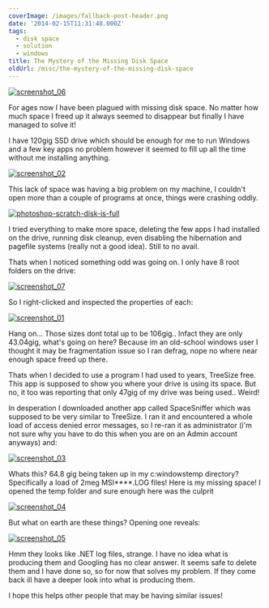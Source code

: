 ```yaml
---
coverImage: /images/fallback-post-header.png
date: '2014-02-15T11:31:48.000Z'
tags:
  - disk space
  - solution
  - windows
title: The Mystery of the Missing Disk Space
oldUrl: /misc/the-mystery-of-the-missing-disk-space
---
```


[![screenshot_06](/wp-content/uploads/2014/02/screenshot_06.png)](/wp-content/uploads/2014/02/screenshot_06.png)

For ages now I have been plagued with missing disk space. No matter how much space I freed up it always seemed to disappear but finally I have managed to solve it!

<!-- more -->

I have 120gig SSD drive which should be enough for me to run Windows and a few key apps no problem however it seemed to fill up all the time without me installing anything.

[![screenshot_02](/wp-content/uploads/2014/02/screenshot_02.png)](/wp-content/uploads/2014/02/screenshot_02.png)

This lack of space was having a big problem on my machine, I couldn't open more than a couple of programs at once, things were crashing oddly.

[![photoshop-scratch-disk-is-full](/wp-content/uploads/2014/02/photoshop-scratch-disk-is-full.jpg)](/wp-content/uploads/2014/02/photoshop-scratch-disk-is-full.jpg)

I tried everything to make more space, deleting the few apps I had installed on the drive, running disk cleanup, even disabling the hibernation and pagefile systems (really not a good idea). Still to no avail.

Thats when I noticed something odd was going on. I only have 8 root folders on the drive:

[![screenshot_07](/wp-content/uploads/2014/02/screenshot_07.png)](/wp-content/uploads/2014/02/screenshot_07.png)

So I right-clicked and inspected the properties of each:

[![screenshot_01](/wp-content/uploads/2014/02/screenshot_01-1024x603.png)](/wp-content/uploads/2014/02/screenshot_01.png)

Hang on... Those sizes dont total up to be 106gig.. Infact they are only 43.04gig, what's going on here? Because im an old-school windows user I thought it may be fragmentation issue so I ran defrag, nope no where near enough space freed up there.

Thats when I decided to use a program I had used to years, TreeSize free. This app is supposed to show you where your drive is using its space. But no, it too was reporting that only 47gig of my drive was being used.. Weird!

In desperation I downloaded another app called SpaceSniffer which was supposed to be very similar to TreeSize. I ran it and encountered a whole load of access denied error messages, so I re-ran it as administrator (i'm not sure why you have to do this when you are on an Admin account anyways) and:

[![screenshot_03](/wp-content/uploads/2014/02/screenshot_03-1024x602.png)](/wp-content/uploads/2014/02/screenshot_03.png)

Whats this? 64.8 gig being taken up in my c:windowstemp directory? Specifically a load of 2meg MSI\*\*\*\*.LOG files! Here is my missing space! I opened the temp folder and sure enough here was the culprit

[![screenshot_04](/wp-content/uploads/2014/02/screenshot_04.png)](/wp-content/uploads/2014/02/screenshot_04.png)

But what on earth are these things? Opening one reveals:

[![screenshot_05](/wp-content/uploads/2014/02/screenshot_05.png)](/wp-content/uploads/2014/02/screenshot_05.png)

Hmm they looks like .NET log files, strange. I have no idea what is producing them and Googling has no clear answer. It seems safe to delete them and I have done so, so for now that solves my problem. If they come back ill have a deeper look into what is producing them.

I hope this helps other people that may be having similar issues!
